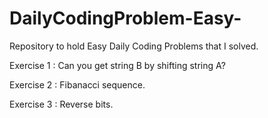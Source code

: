 # DailyCodingProblem-Easy-
Repository to hold Easy Daily Coding Problems that I solved.

Exercise 1 : Can you get string B by shifting string A?

Exercise 2 : Fibanacci sequence.

Exercise 3 : Reverse bits. 